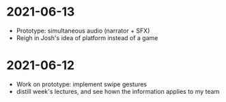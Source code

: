 # 2021-06-13

- Prototype: simultaneous audio (narrator + SFX)
- Reigh in Josh's idea of platform instead of a game

# 2021-06-12

- Work on prototype: implement swipe gestures
- distill week's lectures, and see hown the information applies to my team